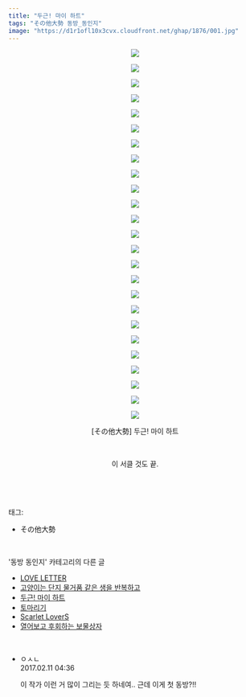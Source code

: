 ```yaml
---
title: "두근! 마이 하트"
tags: "その他大勢 동방_동인지"
image: "https://d1r1ofl10x3cvx.cloudfront.net/ghap/1876/001.jpg"
---
```

<div class="article">
<p style="text-align: center; clear: none; float: none;"><img src="{{ site.imgserver7 }}/ghap/1876/001.jpg"/></p>
<p style="text-align: center; clear: none; float: none;"><img src="{{ site.imgserver7 }}/ghap/1876/002.jpg"/></p>
<p style="text-align: center; clear: none; float: none;"><img src="{{ site.imgserver7 }}/ghap/1876/003.jpg"/></p>
<p style="text-align: center; clear: none; float: none;"><img src="{{ site.imgserver7 }}/ghap/1876/004.jpg"/></p>
<p style="text-align: center; clear: none; float: none;"><img src="{{ site.imgserver7 }}/ghap/1876/005.jpg"/></p>
<p style="text-align: center; clear: none; float: none;"><img src="{{ site.imgserver7 }}/ghap/1876/006.jpg"/></p>
<p style="text-align: center; clear: none; float: none;"><img src="{{ site.imgserver7 }}/ghap/1876/007.jpg"/></p>
<p style="text-align: center; clear: none; float: none;"><img src="{{ site.imgserver7 }}/ghap/1876/008.jpg"/></p>
<p style="text-align: center; clear: none; float: none;"><img src="{{ site.imgserver7 }}/ghap/1876/009.jpg"/></p>
<p style="text-align: center; clear: none; float: none;"><img src="{{ site.imgserver7 }}/ghap/1876/010.jpg"/></p>
<p style="text-align: center; clear: none; float: none;"><img src="{{ site.imgserver7 }}/ghap/1876/011.jpg"/></p>
<p style="text-align: center; clear: none; float: none;"><img src="{{ site.imgserver7 }}/ghap/1876/012.jpg"/></p>
<p style="text-align: center; clear: none; float: none;"><img src="{{ site.imgserver7 }}/ghap/1876/013.jpg"/></p>
<p style="text-align: center; clear: none; float: none;"><img src="{{ site.imgserver7 }}/ghap/1876/014.jpg"/></p>
<p style="text-align: center; clear: none; float: none;"><img src="{{ site.imgserver7 }}/ghap/1876/015.jpg"/></p>
<p style="text-align: center; clear: none; float: none;"><img src="{{ site.imgserver7 }}/ghap/1876/016.jpg"/></p>
<p style="text-align: center; clear: none; float: none;"><img src="{{ site.imgserver7 }}/ghap/1876/017.jpg"/></p>
<p style="text-align: center; clear: none; float: none;"><img src="{{ site.imgserver7 }}/ghap/1876/018.jpg"/></p>
<p style="text-align: center; clear: none; float: none;"><img src="{{ site.imgserver7 }}/ghap/1876/019.jpg"/></p>
<p style="text-align: center; clear: none; float: none;"><img src="{{ site.imgserver7 }}/ghap/1876/020.jpg"/></p>
<p style="text-align: center; clear: none; float: none;"><img src="{{ site.imgserver7 }}/ghap/1876/021.jpg"/></p>
<p style="text-align: center; clear: none; float: none;"><img src="{{ site.imgserver7 }}/ghap/1876/022.jpg"/></p>
<p style="text-align: center; clear: none; float: none;"><img src="{{ site.imgserver7 }}/ghap/1876/023.jpg"/></p>
<p style="text-align: center; clear: none; float: none;"><img src="{{ site.imgserver7 }}/ghap/1876/024.jpg"/></p>
<p style="text-align: center; clear: none; float: none;"><img src="{{ site.imgserver7 }}/ghap/1876/025.jpg"/></p>
<p style="text-align: center; clear: none; float: none;">[その他大勢] 두근! 마이 하트</p>
<p style="text-align: center; clear: none; float: none;"><br/></p>
<p style="text-align: center; clear: none; float: none;">이 서클 것도 끝.</p>
<p><br/></p>
</div><br/>
<div class="tagTrail">
<p>태그: </p>
<ul>
<li>その他大勢</li>
</ul>
</div><br/>
<div class="another">
<p>'동방 동인지' 카테고리의 다른 글</p>
<ul>
<li><a href="/ghap_1878">LOVE LETTER</a></li>
<li><a href="/ghap_1877">고양이는 단지 물거품 같은 생을 반복하고</a></li>
<li><a href="/ghap_1876">두근! 마이 하트</a></li>
<li><a href="/ghap_1875">토마리기</a></li>
<li><a href="/ghap_1874">Scarlet LoverS</a></li>
<li><a href="/ghap_1872">열어보고 후회하는 보물상자</a></li>
</ul>
</div><br/>
<div class="cb_module cb_fluid">
<div class="cb_wrt cb_profile">
<div class="comment">
<ul>
<li class="cb_thumb_off" id="comment14912546">
<div class="cb_comment_area">
<div class="cb_info_area">
<div class="cb_section">
<span class="cb_nick_name">ㅇㅅㄴ</span>
</div>
<div class="cb_section">
<span class="cb_date">2017.02.11 04:36 </span>
</div>
</div>
<div class="cb_dsc_comment">
<p class="cb_dsc">
											이 작가 이런 거 많이 그리는 듯 하네여.. 근데 이게 첫 동방?!!
										</p>
</div>
</div></li>
</ul>
</div>
</div><!-- commentList close -->
</div><br/>
